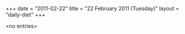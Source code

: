 +++
date = "2011-02-22"
title = "22 February 2011 (Tuesday)"
layout = "daily-diet"
+++

\<no entries\>